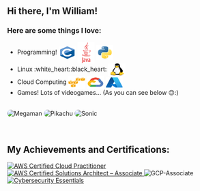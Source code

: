 ## Hi there, I'm William! <br>
### Here are some things I love:
<div>
  <ul>
    <li> 
      Programming! 
      <img align="center" height="30" width="40" src="https://raw.githubusercontent.com/devicons/devicon/master/icons/c/c-original.svg">
      <img align="center" height="50" width="40" src="https://raw.githubusercontent.com/devicons/devicon/master/icons/java/java-plain-wordmark.svg">
      <img align="center" height="35" width="40" src="https://raw.githubusercontent.com/devicons/devicon/master/icons/python/python-original.svg">
    </li>
    <li>
      Linux :white_heart::black_heart:
      <img align="center" height="30" width="40" src="https://raw.githubusercontent.com/devicons/devicon/master/icons/linux/linux-original.svg">
    </li>
    <li>
      Cloud Computing
      <img align="center" height="30" width="40" src="https://raw.githubusercontent.com/devicons/devicon/master/icons/amazonwebservices/amazonwebservices-original.svg">
      <img align="center" height="30" width="40" src="https://raw.githubusercontent.com/devicons/devicon/master/icons/googlecloud/googlecloud-original.svg">
      <img align="center" height="26" width="40" src="https://raw.githubusercontent.com/devicons/devicon/master/icons/azure/azure-original.svg">
    </li>
    <li>
      Games! Lots of videogames... (As you can see below 😌:)
    </li>
  </ul>
</div>

<div style="display: inline_block"><br>
  <img align="center" alt="Megaman" height="150" style="border-radius:50px;" src="https://media.discordapp.net/attachments/546839066273120277/1064811853982744667/megamen-animacao.gif">
  <img align="center" alt="Pikachu" height="150" style="border-radius:50px;" src="https://media.discordapp.net/attachments/546839066273120277/1064800824678678528/pikachu-running.gif">
  <img align="center" alt="Sonic" height="150" width="130" style="border-radius:50px;" src="https://media.discordapp.net/attachments/546839066273120277/1064812411439288400/sonic-running.gif">
</div> <br><br>

## My Achievements and Certifications:

<a href="http://www.credly.com/badges/77751712-95c0-4ee2-85d8-76799841df3a"> <img width="110" alt="AWS Certified Cloud Practitioner" src="https://images.credly.com/size/110x110/images/00634f82-b07f-4bbd-a6bb-53de397fc3a6/image.png"> </a>
<a href="https://www.credly.com/badges/cfceaf26-8dc6-4b82-bdb8-4d73ae99cc57"> <img width="110" alt="AWS Certified Solutions Architect – Associate" src="https://images.credly.com/size/680x680/images/0e284c3f-5164-4b21-8660-0d84737941bc/image.png"> </a>
<img width="110" alt="GCP-Associate" src="https://api.accredible.com/v1/frontend/credential_website_embed_image/badge/66412248">
<a href="https://www.credly.com/badges/a29de511-901a-47e6-be13-66defd0d7209/public_url"> <img width="110" alt="
Cybersecurity Essentials" src="https://images.credly.com/size/680x680/images/054913b2-e271-49a2-a1a4-9bf1c1f9a404/CyberEssentials.png"> </a>
